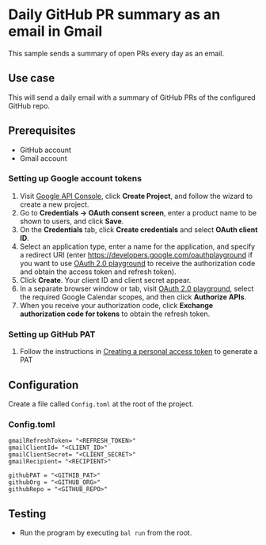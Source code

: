 # Daily GitHub PR summary as an email in Gmail

This sample sends a summary of open PRs every day as an email.

## Use case
This will send a daily email with a summary of GitHub PRs of the configured GitHub repo.

## Prerequisites
* GitHub account
* Gmail account

### Setting up Google account tokens
1. Visit [Google API Console](https://console.developers.google.com), click **Create Project**, and follow the wizard to create a new project.
2. Go to **Credentials -> OAuth consent screen**, enter a product name to be shown to users, and click **Save**.
3. On the **Credentials** tab, click **Create credentials** and select **OAuth client ID**.
4. Select an application type, enter a name for the application, and specify a redirect URI (enter https://developers.google.com/oauthplayground if you want to use
   [OAuth 2.0 playground](https://developers.google.com/oauthplayground) to receive the authorization code and obtain the
   access token and refresh token).
5. Click **Create**. Your client ID and client secret appear.
6. In a separate browser window or tab, visit [OAuth 2.0 playground](https://developers.google.com/oauthplayground), select the required Google Calendar scopes, and then click **Authorize APIs**.
7. When you receive your authorization code, click **Exchange authorization code for tokens** to obtain the refresh token.

### Setting up GitHub PAT
1. Follow the instructions in [Creating a personal access token](https://docs.github.com/en/authentication/keeping-your-account-and-data-secure/creating-a-personal-access-token) to generate a PAT

## Configuration
Create a file called `Config.toml` at the root of the project.

### Config.toml
```
gmailRefreshToken= "<REFRESH_TOKEN>"
gmailClientId= "<CLIENT_ID>"
gmailClientSecret= "<CLIENT_SECRET>"
gmailRecipient= "<RECIPIENT>"

githubPAT = "<GITHIB_PAT>"
githubOrg = "<GITHUB_ORG>"
githubRepo = "<GITHUB_REPO>"
```

## Testing
- Run the program by executing `bal run` from the root. 